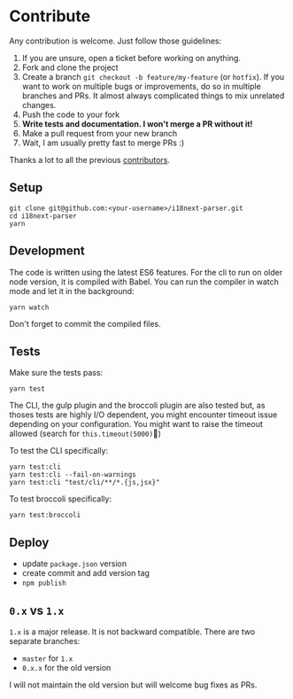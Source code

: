# Contribute

Any contribution is welcome. Just follow those guidelines:

1. If you are unsure, open a ticket before working on anything.
2. Fork and clone the project
3. Create a branch `git checkout -b feature/my-feature` (or `hotfix`). If you want to work on multiple bugs or improvements, do so in multiple branches and PRs. It almost always complicated things to mix unrelated changes.
4. Push the code to your fork
5. **Write tests and documentation. I won't merge a PR without it!**
6. Make a pull request from your new branch
7. Wait, I am usually pretty fast to merge PRs :)

Thanks a lot to all the previous [contributors](https://github.com/i18next/i18next-parser/graphs/contributors).

## Setup

```
git clone git@github.com:<your-username>/i18next-parser.git
cd i18next-parser
yarn
```

## Development

The code is written using the latest ES6 features. For the cli to run on older node version, it is compiled with Babel. You can run the compiler in watch mode and let it in the background:

```
yarn watch
```

Don't forget to commit the compiled files.

## Tests

Make sure the tests pass:

```
yarn test
```

The CLI, the gulp plugin and the broccoli plugin are also tested but, as thoses tests are highly I/O dependent, you might encounter timeout issue depending on your configuration. You might want to raise the timeout allowed (search for `this.timeout(5000)`)

To test the CLI specifically:

```
yarn test:cli
yarn test:cli --fail-on-warnings
yarn test:cli "test/cli/**/*.{js,jsx}"
```

To test broccoli specifically:

```
yarn test:broccoli
```

## Deploy

- update `package.json` version
- create commit and add version tag
- `npm publish`

## `0.x` vs `1.x`

`1.x` is a major release. It is not backward compatible. There are two separate branches:

- `master` for `1.x`
- `0.x.x` for the old version

I will not maintain the old version but will welcome bug fixes as PRs.
